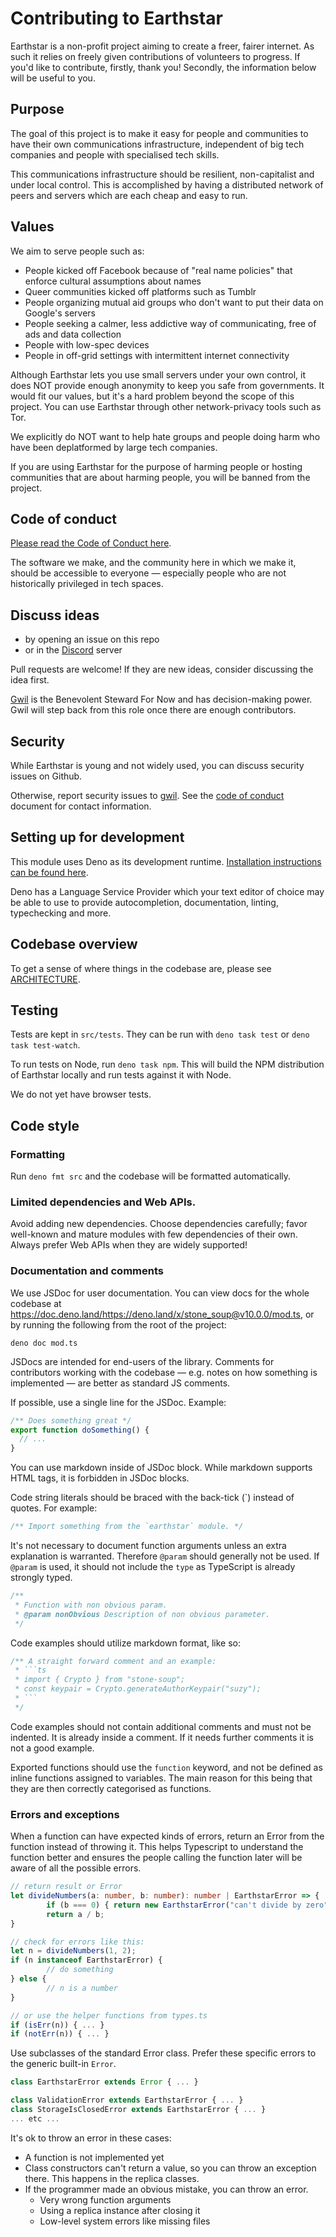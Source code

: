 # Contributing to Earthstar

Earthstar is a non-profit project aiming to create a freer, fairer internet. As
such it relies on freely given contributions of volunteers to progress. If you'd
like to contribute, firstly, thank you! Secondly, the information below will be
useful to you.

## Purpose

The goal of this project is to make it easy for people and communities to have
their own communications infrastructure, independent of big tech companies and
people with specialised tech skills.

This communications infrastructure should be resilient, non-capitalist and under
local control. This is accomplished by having a distributed network of peers and
servers which are each cheap and easy to run.

## Values

We aim to serve people such as:

- People kicked off Facebook because of "real name policies" that enforce
  cultural assumptions about names
- Queer communities kicked off platforms such as Tumblr
- People organizing mutual aid groups who don't want to put their data on
  Google's servers
- People seeking a calmer, less addictive way of communicating, free of ads and
  data collection
- People with low-spec devices
- People in off-grid settings with intermittent internet connectivity

Although Earthstar lets you use small servers under your own control, it does
NOT provide enough anonymity to keep you safe from governments. It would fit our
values, but it's a hard problem beyond the scope of this project. You can use
Earthstar through other network-privacy tools such as Tor.

We explicitly do NOT want to help hate groups and people doing harm who have
been deplatformed by large tech companies.

If you are using Earthstar for the purpose of harming people or hosting
communities that are about harming people, you will be banned from the project.

## Code of conduct

[Please read the Code of Conduct here](CODE_OF_CONDUCT.md).

The software we make, and the community here in which we make it, should be
accessible to everyone — especially people who are not historically privileged
in tech spaces.

## Discuss ideas

- by opening an issue on this repo
- or in the [Discord](https://discord.gg/EFJnuyKbTv) server

Pull requests are welcome! If they are new ideas, consider discussing the idea
first.

[Gwil](mailto:sam@gwil.garden) is the Benevolent Steward For Now and has
decision-making power. Gwil will step back from this role once there are enough
contributors.

## Security

While Earthstar is young and not widely used, you can discuss security issues on
Github.

Otherwise, report security issues to [gwil](mailto:sam@gwil.garden). See the
[code of conduct](CODE_OF_CONDUCT.md) document for contact information.

## Setting up for development

This module uses Deno as its development runtime.
[Installation instructions can be found here](https://deno.land/#installation).

Deno has a Language Service Provider which your text editor of choice may be
able to use to provide autocompletion, documentation, linting, typechecking and
more.

## Codebase overview

To get a sense of where things in the codebase are, please see
[ARCHITECTURE](architecture.md).

## Testing

Tests are kept in `src/tests`. They can be run with `deno task test` or
`deno task test-watch`.

To run tests on Node, run `deno task npm`. This will build the NPM distribution
of Earthstar locally and run tests against it with Node.

We do not yet have browser tests.

## Code style

### Formatting

Run `deno fmt src` and the codebase will be formatted automatically.

### Limited dependencies and Web APIs.

Avoid adding new dependencies. Choose dependencies carefully; favor well-known
and mature modules with few dependencies of their own. Always prefer Web APIs
when they are widely supported!

### Documentation and comments

We use JSDoc for user documentation. You can view docs for the whole codebase at
https://doc.deno.land/https://deno.land/x/stone_soup@v10.0.0/mod.ts, or by
running the following from the root of the project:

```
deno doc mod.ts
```

JSDocs are intended for end-users of the library. Comments for contributors
working with the codebase — e.g. notes on how something is implemented — are
better as standard JS comments.

If possible, use a single line for the JSDoc. Example:

```ts
/** Does something great */
export function doSomething() {
  // ...
}
```

You can use markdown inside of JSDoc block. While markdown supports HTML tags,
it is forbidden in JSDoc blocks.

Code string literals should be braced with the back-tick (\`) instead of quotes.
For example:

```ts
/** Import something from the `earthstar` module. */
```

It's not necessary to document function arguments unless an extra explanation is
warranted. Therefore `@param` should generally not be used. If `@param` is used,
it should not include the `type` as TypeScript is already strongly typed.

```ts
/**
 * Function with non obvious param.
 * @param nonObvious Description of non obvious parameter.
 */
```

Code examples should utilize markdown format, like so:

````ts
/** A straight forward comment and an example:
 * ```ts
 * import { Crypto } from "stone-soup";
 * const keypair = Crypto.generateAuthorKeypair("suzy");
 * ```
 */
````

Code examples should not contain additional comments and must not be indented.
It is already inside a comment. If it needs further comments it is not a good
example.

Exported functions should use the `function` keyword, and not be defined as
inline functions assigned to variables. The main reason for this being that they
are then correctly categorised as functions.

### Errors and exceptions

When a function can have expected kinds of errors, return an Error from the
function instead of throwing it. This helps Typescript to understand the
function better and ensures the people calling the function later will be aware
of all the possible errors.

```typescript
// return result or Error
let divideNumbers(a: number, b: number): number | EarthstarError => {
		if (b === 0) { return new EarthstarError("can't divide by zero"); }
		return a / b;
}

// check for errors like this:
let n = divideNumbers(1, 2);
if (n instanceof EarthstarError) {
		// do something
} else {
		// n is a number
}

// or use the helper functions from types.ts
if (isErr(n)) { ... }
if (notErr(n)) { ... }
```

Use subclasses of the standard Error class. Prefer these specific errors to the
generic built-in `Error`.

```typescript
class EarthstarError extends Error { ... }

class ValidationError extends EarthstarError { ... }
class StorageIsClosedError extends EarthstarError { ... }
... etc ...
```

It's ok to throw an error in these cases:

- A function is not implemented yet
- Class constructors can't return a value, so you can throw an exception there.
  This happens in the replica classes.
- If the programmer made an obvious mistake, you can throw an error.
  - Very wrong function arguments
  - Using a replica instance after closing it
  - Low-level system errors like missing files
